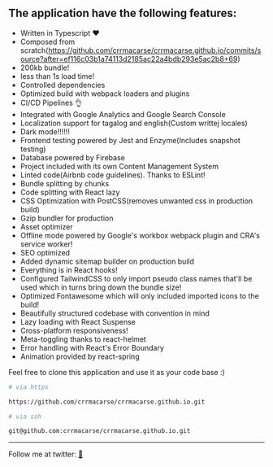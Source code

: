 ## The application have the following features:

- Written in Typescript ♥
- Composed from scratch(https://github.com/crrmacarse/crrmacarse.github.io/commits/source?after=ef116c03b1a74113d2185ac22a4bdb293e5ac2b8+69)
- 200kb bundle!
- less than 1s load time!
- Controlled dependencies
- Optimized build with webpack loaders and plugins
- CI/CD Pipelines 👌
- Integrated with Google Analytics and Google Search Console
- Localization support for tagalog and english(Custom writtej locales)
- Dark mode!!!!!!
- Frontend testing powered by Jest and Enzyme(Includes snapshot testing)
- Database powered by Firebase
- Project included with its own Content Management System
- Linted code(Airbnb code guidelines). Thanks to ESLint!
- Bundle splitting by chunks
- Code splitting with React lazy
- CSS Optimization with PostCSS(removes unwanted css in production build)
- Gzip bundler for production
- Asset optimizer
- Offline mode powered by Google's workbox webpack plugin and CRA's service worker!
- SEO optimized
- Added dynamic sitemap builder on production build
- Everything is in React hooks!
- Configured TailwindCSS to only import pseudo class names that'll be used which in turns bring down the bundle size!
- Optimized Fontawesome which will only included imported icons to the build!
- Beautifully structured codebase with convention in mind
- Lazy loading with React Suspense
- Cross-platform responsiveness!
- Meta-toggling thanks to react-helmet
- Error handling with React's Error Boundary
- Animation provided by react-spring

Feel free to clone this application and use it as your code base :)

```bash
# via https

https://github.com/crrmacarse/crrmacarse.github.io.git
```

```bash
# via ssh

git@github.com:crrmacarse/crrmacarse.github.io.git
```

---

Follow me at twitter: [🐔](https://twitter.com/pablongbuhaymo)
